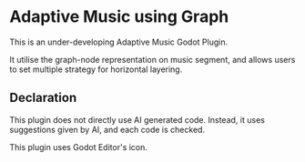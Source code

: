 # Adaptive Music using Graph

This is an under-developing Adaptive Music Godot Plugin.

It utilise the graph-node representation on music segment,
and allows users to set multiple strategy for horizontal layering.

## Declaration

This plugin does not directly use AI generated code.
Instead, it uses suggestions given by AI,
 and each code is checked.

This plugin uses Godot Editor's icon.